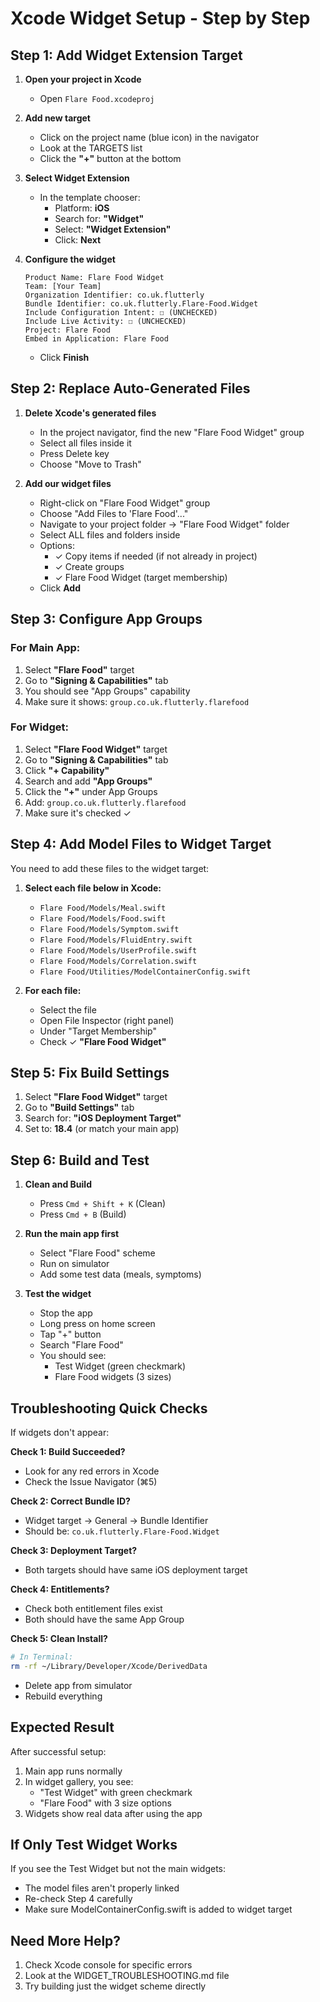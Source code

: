 # Xcode Widget Setup - Step by Step

## Step 1: Add Widget Extension Target

1. **Open your project in Xcode**
   - Open `Flare Food.xcodeproj`

2. **Add new target**
   - Click on the project name (blue icon) in the navigator
   - Look at the TARGETS list
   - Click the **"+"** button at the bottom

3. **Select Widget Extension**
   - In the template chooser:
     - Platform: **iOS**
     - Search for: **"Widget"**
     - Select: **"Widget Extension"**
     - Click: **Next**

4. **Configure the widget**
   ```
   Product Name: Flare Food Widget
   Team: [Your Team]
   Organization Identifier: co.uk.flutterly
   Bundle Identifier: co.uk.flutterly.Flare-Food.Widget
   Include Configuration Intent: ☐ (UNCHECKED)
   Include Live Activity: ☐ (UNCHECKED)
   Project: Flare Food
   Embed in Application: Flare Food
   ```
   - Click **Finish**

## Step 2: Replace Auto-Generated Files

1. **Delete Xcode's generated files**
   - In the project navigator, find the new "Flare Food Widget" group
   - Select all files inside it
   - Press Delete key
   - Choose "Move to Trash"

2. **Add our widget files**
   - Right-click on "Flare Food Widget" group
   - Choose "Add Files to 'Flare Food'..."
   - Navigate to your project folder → "Flare Food Widget" folder
   - Select ALL files and folders inside
   - Options:
     - ✓ Copy items if needed (if not already in project)
     - ✓ Create groups
     - ✓ Flare Food Widget (target membership)
   - Click **Add**

## Step 3: Configure App Groups

### For Main App:
1. Select **"Flare Food"** target
2. Go to **"Signing & Capabilities"** tab
3. You should see "App Groups" capability
4. Make sure it shows: `group.co.uk.flutterly.flarefood`

### For Widget:
1. Select **"Flare Food Widget"** target
2. Go to **"Signing & Capabilities"** tab
3. Click **"+ Capability"**
4. Search and add **"App Groups"**
5. Click the **"+"** under App Groups
6. Add: `group.co.uk.flutterly.flarefood`
7. Make sure it's checked ✓

## Step 4: Add Model Files to Widget Target

You need to add these files to the widget target:

1. **Select each file below in Xcode:**
   - `Flare Food/Models/Meal.swift`
   - `Flare Food/Models/Food.swift`
   - `Flare Food/Models/Symptom.swift`
   - `Flare Food/Models/FluidEntry.swift`
   - `Flare Food/Models/UserProfile.swift`
   - `Flare Food/Models/Correlation.swift`
   - `Flare Food/Utilities/ModelContainerConfig.swift`

2. **For each file:**
   - Select the file
   - Open File Inspector (right panel)
   - Under "Target Membership"
   - Check ✓ **"Flare Food Widget"**

## Step 5: Fix Build Settings

1. Select **"Flare Food Widget"** target
2. Go to **"Build Settings"** tab
3. Search for: **"iOS Deployment Target"**
4. Set to: **18.4** (or match your main app)

## Step 6: Build and Test

1. **Clean and Build**
   - Press `Cmd + Shift + K` (Clean)
   - Press `Cmd + B` (Build)

2. **Run the main app first**
   - Select "Flare Food" scheme
   - Run on simulator
   - Add some test data (meals, symptoms)

3. **Test the widget**
   - Stop the app
   - Long press on home screen
   - Tap "+" button
   - Search "Flare Food"
   - You should see:
     - Test Widget (green checkmark)
     - Flare Food widgets (3 sizes)

## Troubleshooting Quick Checks

If widgets don't appear:

**Check 1: Build Succeeded?**
- Look for any red errors in Xcode
- Check the Issue Navigator (⌘5)

**Check 2: Correct Bundle ID?**
- Widget target → General → Bundle Identifier
- Should be: `co.uk.flutterly.Flare-Food.Widget`

**Check 3: Deployment Target?**
- Both targets should have same iOS deployment target

**Check 4: Entitlements?**
- Check both entitlement files exist
- Both should have the same App Group

**Check 5: Clean Install?**
```bash
# In Terminal:
rm -rf ~/Library/Developer/Xcode/DerivedData
```
- Delete app from simulator
- Rebuild everything

## Expected Result

After successful setup:
1. Main app runs normally
2. In widget gallery, you see:
   - "Test Widget" with green checkmark
   - "Flare Food" with 3 size options
3. Widgets show real data after using the app

## If Only Test Widget Works

If you see the Test Widget but not the main widgets:
- The model files aren't properly linked
- Re-check Step 4 carefully
- Make sure ModelContainerConfig.swift is added to widget target

## Need More Help?

1. Check Xcode console for specific errors
2. Look at the WIDGET_TROUBLESHOOTING.md file
3. Try building just the widget scheme directly